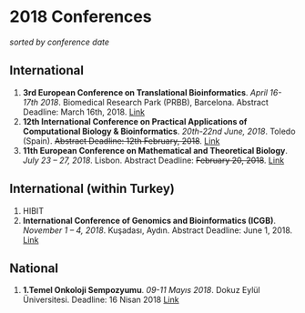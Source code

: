 # 2018 Conferences

*sorted by conference date*

## International
1. **3rd European Conference on Translational Bioinformatics**. *April 16-17th 2018*. Biomedical Research Park (PRBB), Barcelona. Abstract Deadline: March 16th, 2018. [Link](https://www.bsc.es/news/events/3rd-european-conference-translational-bioinformatics-biomedical-big-data-supporting-precision)
1. **12th International Conference on Practical Applications of Computational Biology & Bioinformatics**. *20th-22nd June, 2018*. Toledo (Spain). ~~Abstract Deadline: 12th February, 2018~~. [Link](www.pacbb.net)
2. **11th European Conference on Mathematical and Theoretical Biology**. *July 23 – 27, 2018*. Lisbon. Abstract Deadline: ~~February 20, 2018~~. [Link](http://www.ecmtb2018.org/)

## International (within Turkey)

1. HIBIT
2. **International Conference of Genomics and Bioinformatics (ICGB)**. *November 1 – 4, 2018*. Kuşadası, Aydın. Abstract Deadline: June 1, 2018. [Link](http://www.icgbcongress.com/)

## National
1. **1.Temel Onkoloji Sempozyumu**. *09-11 Mayıs 2018*. Dokuz Eylül Üniversitesi. Deadline: 16 Nisan 2018 [Link](http://www.temelonkolojisempozyumu.org/tr/#)
